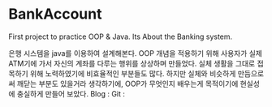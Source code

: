 # BankAccount
First project to practice OOP &amp; Java. Its About the Banking system.

은행 시스템을 java를 이용하여 설계해본다.
OOP 개념을 적용하기 위해 사용자가 실제 ATM기에 가서 자신의 계좌를 다루는 행위를 상상하며 만들었다.
실체 생활을 그대로 접목하기 위해 노력하였기에 비효율적인 부분들도 많다. 하지만 실체와 비슷하게 만듬으로써 깨닫는 부분도 있을거라 생각하기에, OOP가 무엇인지 배우는게 목적이기에 현실성에 충실하게 만들어 보았다.
Blog :
Git :
